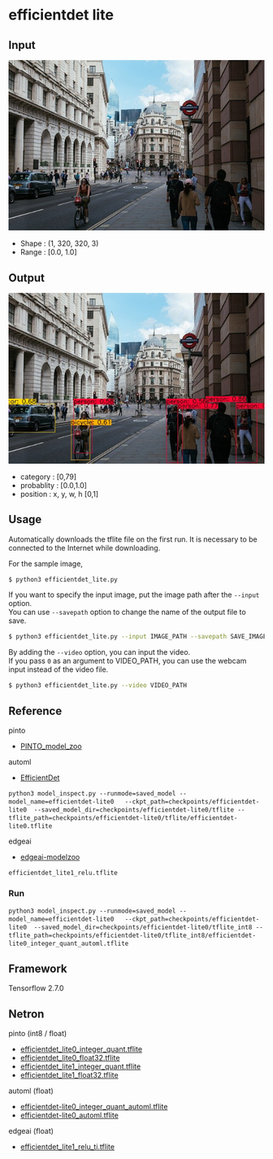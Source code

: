 # efficientdet lite

## Input

![Input](input.jpg)

- Shape : (1, 320, 320, 3)  
- Range : [0.0, 1.0]

## Output

![Output](output.jpg)

- category : [0,79]
- probablity : [0.0,1.0]
- position : x, y, w, h [0,1]

## Usage
Automatically downloads the tflite file on the first run.
It is necessary to be connected to the Internet while downloading.

For the sample image,
``` bash
$ python3 efficientdet_lite.py
```

If you want to specify the input image, put the image path after the `--input` option.  
You can use `--savepath` option to change the name of the output file to save.
```bash
$ python3 efficientdet_lite.py --input IMAGE_PATH --savepath SAVE_IMAGE_PATH
```

By adding the `--video` option, you can input the video.   
If you pass `0` as an argument to VIDEO_PATH, you can use the webcam input instead of the video file.
```bash
$ python3 efficientdet_lite.py --video VIDEO_PATH
```


## Reference

pinto

- [PINTO_model_zoo](https://github.com/PINTO0309/PINTO_model_zoo/tree/main/103_EfficientDet_lite)

automl

- [EfficientDet](https://github.com/google/automl/tree/master/efficientdet)

```
python3 model_inspect.py --runmode=saved_model --model_name=efficientdet-lite0   --ckpt_path=checkpoints/efficientdet-lite0  --saved_model_dir=checkpoints/efficientdet-lite0/tflite --tflite_path=checkpoints/efficientdet-lite0/tflite/efficientdet-lite0.tflite
```

edgeai

- [edgeai-modelzoo](https://github.com/TexasInstruments/edgeai-modelzoo/tree/master/models/vision/detection/coco/google-automl)

```
efficientdet_lite1_relu.tflite
```

### Run

```
python3 model_inspect.py --runmode=saved_model --model_name=efficientdet-lite0   --ckpt_path=checkpoints/efficientdet-lite0  --saved_model_dir=checkpoints/efficientdet-lite0/tflite_int8 --tflite_path=checkpoints/efficientdet-lite0/tflite_int8/efficientdet-lite0_integer_quant_automl.tflite
```


## Framework

Tensorflow 2.7.0

## Netron

pinto (int8 / float)

- [efficientdet_lite0_integer_quant.tflite](https://netron.app/?url=https://storage.googleapis.com/ailia-models-tflite/efficientdet_lite/efficientdet_lite0_integer_quant.tflite)
- [efficientdet_lite0_float32.tflite](https://netron.app/?url=https://storage.googleapis.com/ailia-models-tflite/efficientdet_lite/efficientdet_lite0_float32.tflite)
- [efficientdet_lite1_integer_quant.tflite](https://netron.app/?url=https://storage.googleapis.com/ailia-models-tflite/efficientdet_lite/efficientdet_lite1_integer_quant.tflite)
- [efficientdet_lite1_float32.tflite](https://netron.app/?url=https://storage.googleapis.com/ailia-models-tflite/efficientdet_lite/efficientdet_lite1_float32.tflite)

automl (float)

- [efficientdet-lite0_integer_quant_automl.tflite](https://netron.app/?url=https://storage.googleapis.com/ailia-models-tflite/efficientdet_lite/efficientdet-lite0_integer_quant_automl.tflite)
- [efficientdet-lite0_automl.tflite](https://netron.app/?url=https://storage.googleapis.com/ailia-models-tflite/efficientdet_lite/efficientdet-lite0_automl.tflite)

edgeai (float)

- [efficientdet_lite1_relu_ti.tflite](https://netron.app/?url=https://storage.googleapis.com/ailia-models-tflite/efficientdet_lite/efficientdet_lite1_relu_ti.tflite)
